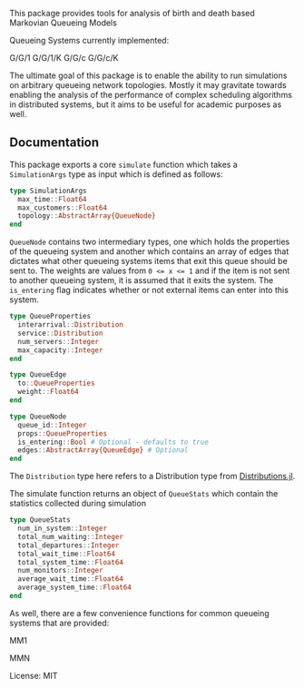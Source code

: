 This package provides tools for analysis of birth and death based Markovian Queueing Models


Queueing Systems currently implemented:

G/G/1
G/G/1/K
G/G/c
G/G/c/K

The ultimate goal of this package is to enable the ability to run simulations on arbitrary queueing network topologies. Mostly it may gravitate towards enabling the analysis of the performance of complex scheduling algorithms in distributed systems, but it aims to be useful for academic purposes as well.

## Documentation

This package exports a core ```simulate``` function which takes a ```SimulationArgs``` type as input
which is defined as follows:

```julia
type SimulationArgs
  max_time::Float64
  max_customers::Float64
  topology::AbstractArray{QueueNode}
end
```

```QueueNode``` contains two intermediary types, one which holds the properties of the queueing system
and another which contains an array of edges that dictates what other queueing systems items that exit this queue should be sent to. The weights are values from ```0 <= x <= 1``` and if the item is not sent to another queueing system, it is assumed that it exits the system. The ```is_entering``` flag indicates whether or not external items can enter into this system.

```julia
type QueueProperties
  interarrival::Distribution
  service::Distribution
  num_servers::Integer
  max_capacity::Integer
end

type QueueEdge
  to::QueueProperties
  weight::Float64
end

type QueueNode
  queue_id::Integer
  props::QueueProperties
  is_entering::Bool # Optional - defaults to true
  edges::AbstractArray{QueueEdge} # Optional
end
```

The ```Distribution``` type here refers to a Distribution type from [Distributions.jl](https://github.com/JuliaStats/Distributions.jl).

The simulate function returns an object of ```QueueStats``` which contain the statistics collected during simulation

```julia
type QueueStats
  num_in_system::Integer
  total_num_waiting::Integer
  total_departures::Integer
  total_wait_time::Float64
  total_system_time::Float64
  num_monitors::Integer
  average_wait_time::Float64
  average_system_time::Float64
end
```

As well, there are a few convenience functions for common queueing systems that are provided:

MM1

MMN

License: MIT
